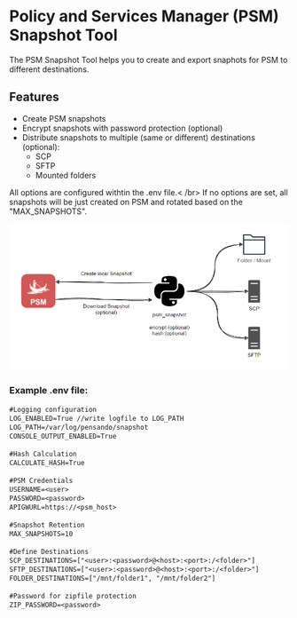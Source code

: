 # Policy and Services Manager (PSM) Snapshot Tool

The PSM Snapshot Tool helps you to create and export snaphots for PSM to different destinations.

## Features

- Create PSM snapshots
- Encrypt snapshots with password protection (optional)
- Distribute snapshots to multiple (same or different) destinations (optional):
  - SCP
  - SFTP
  - Mounted folders

All options are configured withtin the .env file.< /br>
If no options are set, all snapshots will be just created on PSM and rotated based on the "MAX_SNAPSHOTS".

![](https://github.com/Max1211/Images/blob/main/psm_snapshot.png)


### Example .env file:
```
#Logging configuration
LOG_ENABLED=True //write logfile to LOG_PATH
LOG_PATH=/var/log/pensando/snapshot
CONSOLE_OUTPUT_ENABLED=True

#Hash Calculation
CALCULATE_HASH=True

#PSM Credentials
USERNAME=<user>
PASSWORD=<password>
APIGWURL=https://<psm_host>

#Snapshot Retention
MAX_SNAPSHOTS=10

#Define Destinations
SCP_DESTINATIONS=["<user>:<password>@<host>:<port>:/<folder>"]
SFTP_DESTINATIONS=["<user>:<password>@<host>:<port>:/<folder>"]
FOLDER_DESTINATIONS=["/mnt/folder1", "/mnt/folder2"]

#Password for zipfile protection
ZIP_PASSWORD=<password>
```
